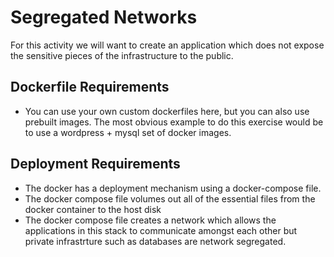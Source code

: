 # Segregated Networks

For this activity we will want to create an application which does not expose the sensitive pieces of the infrastructure to the public.

## Dockerfile Requirements

* You can use your own custom dockerfiles here, but you can also use prebuilt images.  The most obvious example to do this exercise would be to use a wordpress + mysql set of docker images.

## Deployment Requirements
* The docker has a deployment mechanism using a docker-compose file.
* The docker compose file volumes out all of the essential files from the docker container to the host disk
* The docker compose file creates a network which allows the applications in this stack to communicate amongst each other but private infrastrture such as databases are network segregated.

